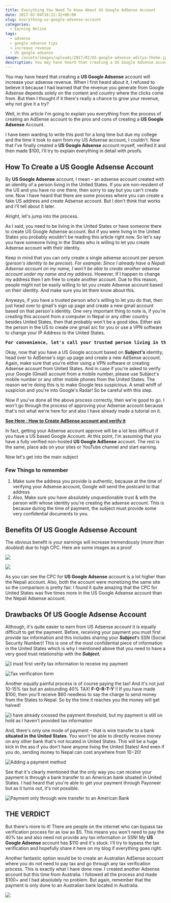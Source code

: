 ```yaml
---
title: Everything You Need To Know About US Google AdSense Account
date: 2017-02-04T16:22:32+00:00
slug: everything-us-google-adsense-account
categories:
  - Earning Online
tags:
  - adsense
  - google adsense tips
  - increase revenue
  - US google adsense
image: /assets/images/uploads/2017/02/US-google-adsense-aditya-thebe.jpg
description: You may have heard that creating a US Google Adsense account will increase your adsense revenue. When I first heard about it, I ....
---
```


You may have heard that creating a **US Google Adsense** account will increase your adsense revenue. When I first heard about it, I refused to believe it because I had learned that the revenue you generate from Google Adsense depends solely on the content and country where the clicks come from. But then I thought if it there's really a chance to grow your revenue, why not give it a try?

Well, in this article I'm going to explain you everything from the process of creating an AdSense account to the pros and cons of creating a **US Google Adsense** Account.

I have been wanting to write this post for a long time but due my college and the time it took to earn from my US Adsense account, I couldn't. Now that I've finally created a **US Google Adsense** account myself, verified it and then made $100, I'll try to explain everything in detail with proofs.

## How To Create a US Google Adsense Account

By **US Google Adsense** account, I mean &#8211; an adsense account created with an identity of a person living in the United States. If you are non-resident of the US and you have no one there, then sorry to say but you can't create one. Now I have heard that there are some process where you can create a fake US address and create Adsense account. But I don't think that works and I'll tell about it later.

Alright, let's jump into the process.

As I said, you need to be living in the United States or have someone there to create US Google Adsense account. But if you were living in the United States you probably wouldn't be reading this article right now. So let's say you have someone living in the States who is willing to let you create Adsense account with their identity.

Keep in mind that you can only create a single adsense account per person (_person's identity to be precise_). _For example: Since I already have a Nepali Adsense account on my name, I won't be able to create another adsense account under my name and my address._ However, If I happen to change my address then I am free to create another account. Due to this reason, people might not be easily willing to let you create Adsense account based on their identity. And make sure you let them know about this.

Anyways, if you have a trusted person who's willing to let you do that, then just head over to gmail's sign up page and create a new gmail account based on that person's identity. One very important thing to note is, if you're creating this account from a computer in Nepal or any other country besides United States, then that probably won't be a good idea. Either ask the person in the US to create one gmail a/c for you or use a VPN software to change your IP Address to the United States.

<pre><strong>For convenience, let's call your trusted person living in the United States a "Subject"</strong> <strong>from now on.</strong></pre>

Okay, now that you have a US Google account based on <em><strong>Subject's</strong> </em>identity, head over to AdSense's sign up page and create a new AdSense account. Again, make sure that you're either using a  VPN software or creating Adsense account from United States. And in case if you're asked to verify your Google (Gmail) account from a mobile number, please use Subject's mobile number or any other mobile phones from the United States. The reason we're doing this is to make Google less suspicious. A small whiff of suspicion and you're into Google's Radar! So be careful with this step.

Now if you've done all the above process correctly, then we're good to go. I won't go through the process of approving your Adsense account because that's not what we're here for and also I have already made a tutorial on it.

<span style="text-decoration: underline;"><strong><a href="http://www.adityathebe.com/blog/earn-from-google-adsense-in-nepal/">See Here : How to Create AdSense account and verify it</a></strong></span>

In fact, getting your Adsense account approve will be a lot less difficult if you have a US based Google Account. At this point, I'm assuming that you have a fully verified non-hosted **US Google AdSense** account. The rest is the same, place ads on your sites or YouTube channel and start earning.

Now let's get into the main subject

### Few Things to remember

  1. Make sure the address you provide is authentic, because at the time of verifying your Adsense account, Google will send the postcard to that address
  2. Also, Make sure you have absolutely unquestionable trust & with the person with whose identity you're creating the adsense account. This is because during the time of payment, the subject must provide some very confidential documents to you.

## Benefits Of US Google Adsense Account

The obvious benefit is your earnings will increase tremendously (_more than doubled_) due to high CPC. Here are some images as a proof

![](/assets/images/uploads/2017/02/nepali-google-adsense-cpc.png)

![](/assets/images/uploads/2017/02/us-google-adsense-cpc.png)

As you can see the CPC for **US Google Adsense** account is a lot higher than the Nepali account. Also, both the account were monetizing the same site so the comparison is pretty fair. I found it quite amazing that the CPC for United States was five times more in the US Google Adsense account than the Nepali Adsense account.

## Drawbacks Of US Google Adsense Account

Although, it's quite easier to earn from US Adsense account it is equally difficult to get the payment. Before, receiving your payment you must first provide tax information and this includes sharing your _**Subject**_&#8216;s SSN (Social Security Number)! This is one of the most confidential piece of information in the United States which is why I mentioned above that you need to have a very good trust relationship with the _**Subject.**_

![I must first verify tax information to receive my payment](/assets/images/uploads/2017/02/us-google-adsense-action.png)

![Tax verification form](/assets/images/uploads/2017/02/us-google-adsense-tax-form.png)

Another equally painful process is of course paying the tax! And it's not just 10-15% tax but an astounding 40% TAX! **F-O-R-T-Y** !! If you have made $100, then you'll receive $60 needless to say the charge to send money from the States to Nepal. So by the time it reaches you the money will get halved!

![I have already crossed the payment threshold, but my payment is still on hold as I haven't provided tax information](/assets/images/uploads/2017/02/payment-issue-1.png)

And, there's only one mode of payment &#8211; that is wire transfer to a bank **situated in the United States**. You won't be able to directly receive money on any other bank that's not located in United States. This will be a huge kick in the ass if you don't have anyone living the United States! And even if you do, sending money to Nepal can cost anywhere from $10-$20!

![Adding a payment method](/assets/images/uploads/2017/02/us-google-adsense-payment-option.png)

See that it's clearly mentioned that the only way you can receive your payment is through a bank transfer to an American bank situated in United States. I had heard that you're able to get your payment through Payoneer but as it turns out, it's not possible.

![Payment only through wire transfer to an American Bank](/assets/images/uploads/2017/02/us-google-adsense-payment-option-american-bank.png)

## THE VERDICT

But there's more to it! There are people on the internet who can bypass tax verification process for as low as $5. This means you won't need to pay the 40% tax and also need not provide any tax information or SSN! My **US Google Adsense** account has $110 and it's stuck. I'll try to bypass the tax verification and hopefully share it here on my blog if everything goes right.

Another fantastic option would be to create an Australian AdSense account where you do not need to pay tax and go through any tax verification process. This is exactly what I have done now. I created another Adsense account but this time from Australia. I followed all the process and made $100+ and I had absolutely no problem. But again, remember that the payment is only done to an Australian bank located in Australia.

![](/assets/images/uploads/2017/02/wire-transfer-australian-adsense.png)